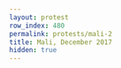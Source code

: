 ```yaml
---
layout: protest
row_index: 480
permalink: protests/mali-2
title: Mali, December 2017
hidden: true
---
```

